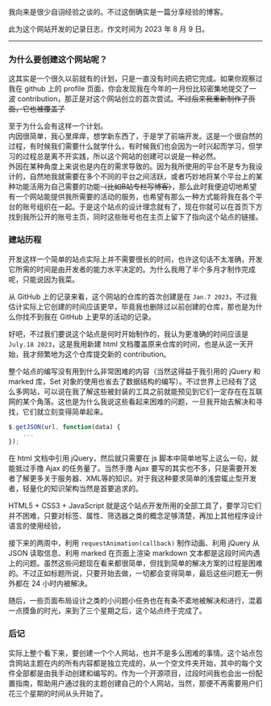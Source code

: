 我向来是很少自诩经验之谈的。不过这倒确实是一篇分享经验的博客。

此为这个网站开发的记录日志，作文时间为 2023 年 8 月 9 日。



---



### 为什么要创建这个网站呢？

这其实是一个很久以前就有的计划，只是一直没有时间去把它完成。如果你观察过我在 github 上的 profile 页面，你会发现我在今年的一月份比较密集地提交了一波 contribution，那正是对这个网站创立的首次尝试。~~不过后来我重新制作了页面，它也被覆盖了~~

至于为什么会有这样一个计划。  
内因很简单，我心里痒痒，想学新东西了，于是学了前端开发。这是一个很自然的过程，有时候我们需要什么就学什么，有时候我们也会因为一时兴起而学习，但学习的过程总是离不开实践，所以这个网站的创建可以说是一种必然。  
外因在某种角度上来说也是内在的需求导致的。因为我所使用的平台不是专为我设计的，自然地我就需要在多个不同的平台之间活跃，或者巧妙地将某个平台上的某种功能活用为自己需要的功能~~（比如B站专栏写博客）~~，那么此时我便迫切地希望有一个网站能提供我所需要的活动的服务，也希望有那么一种方式能将我在各个平台的账号组织在一起。于是这个站点的设计理念就有了，现在你就可以在首页下方找到我所公开的账号主页，同时这些账号也在主页上留下了指向这个站点的链接。



### 建站历程

开发这样一个简单的站点实际上并不需要很长的时间，也许这句话不太准确，开发它所需的时间是由开发者的能力水平决定的。为什么我用了半个多月才制作完成呢，只能说因为我菜。

从 GitHub 上的记录来看，这个网站的仓库的首次创建是在 `Jan.7 2023`，不过我估计实际上它创建的时间应该更早，毕竟我也删除过以前创建的仓库，那也是为什么你找不到我在 GitHub 上更早的活动的记录。

好吧，不过我们要说这个站点是何时开始制作的，我认为更准确的时间应该是 `July.18 2023`，这是我用新建 html 文档覆盖原来仓库的时间，也是从这一天开始，我才频繁地为这个仓库提交新的 contribution。

整个站点的编写没有用到什么非常困难的内容（当然这得益于我引用的 jQuery 和 marked 库，Set 对象的使用也省去了数据结构的编写）。不过世界上已经有了这么多网站，可以说在我了解这些被封装的工具之前就能预见到它们一定存在在互联网的某个角落。这也是为什么我说这些看起来困难的问题，一旦我开始去解决和寻找，它们就立刻变得简单起来。

```javascript
$.getJSON(url, function(data) {
	...
});
```

在 html 文档中引用 jQuery，然后就只需要在 js 脚本中简单地写上这么一句，就能抵过手撸 Ajax 的任务量了。当然手撸 Ajax 要写的其实也不多，只是需要开发者了解更多关于服务器、XML等的知识。对于我这种要求简单的浅尝辄止型开发者，轻量化的知识架构当然是首要追求的。

HTML5 + CSS3 + JavaScript 就是这个站点开发所用的全部工具了，要学习它们并不困难，只要对标签、属性、筛选器之类的概念足够清楚，再加上其他程序设计语言的使用经验，

接下来的两周中，利用 `requestAnimation(callback)` 制作动画、利用 jQuery 从 JSON 读取信息、利用 marked 在页面上渲染 markdown 文本都是这段时间内遇上的问题。虽然这些问题现在看来都很简单，但找到简单的解决方案的过程是困难的。不过正如标题所说，只要开始去做，一切都会变得简单，最后这些问题无一例外都在 24 小时内被解决。

随后，一些页面布局设计之类的小问题小任务也在有条不紊地被解决和进行，混着一点摸鱼的时光，来到了三个星期之后，这个站点终于完成了。



### 后记

实际上整个看下来，要创建一个个人网站，也并不是多么困难的事情。这个站点包含网站主题在内的所有内容都是独立完成的，从一个空文件夹开始，其中的每个文件全部都是由我手动创建和编写的。作为一个开源项目，过段时间我也会出一份配置指南，帮助用户通过我的主题创建自己的个人网站，当然，那便不再需要用户们花三个星期的时间从头开始了。